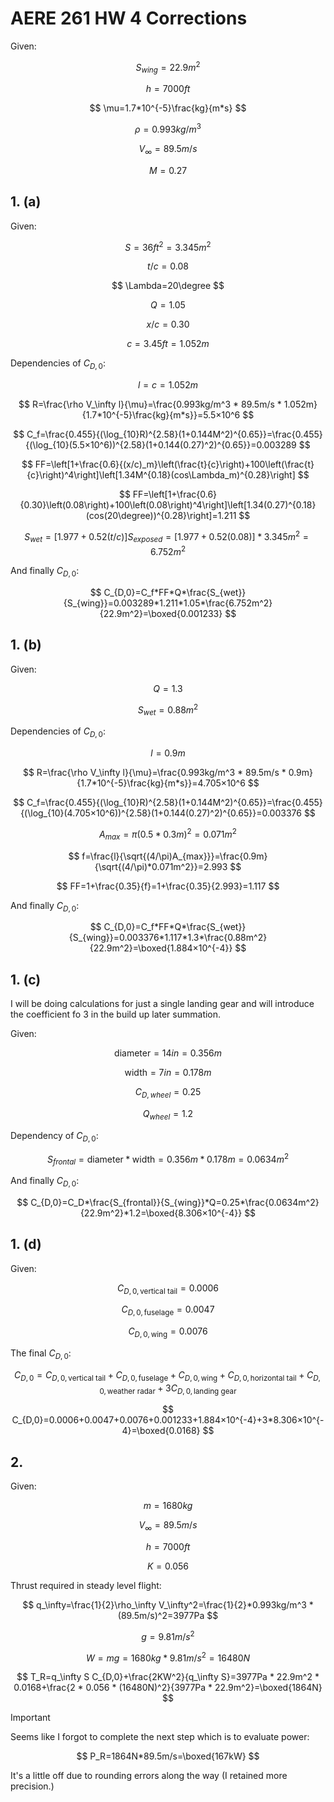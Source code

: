 # AERE 261 HW 4 Corrections

Given:

$$
S_{wing}=22.9m^2
$$

$$
h=7000ft
$$

$$
\mu=1.7*10^{-5}\frac{kg}{m*s}
$$

$$
\rho=0.993kg/m^3
$$

$$
V_\infty=89.5m/s
$$

$$
M=0.27
$$

## 1. (a)

Given:

$$
S=36ft^2=3.345m^2
$$

$$
t/c=0.08
$$

$$
\Lambda=20\degree
$$

$$
Q=1.05
$$

$$
x/c=0.30
$$

$$
c=3.45ft=1.052m
$$

Dependencies of $C_{D,0}$:

$$
l=c=1.052m
$$

$$
R=\frac{\rho V_\infty l}{\mu}=\frac{0.993kg/m^3 * 89.5m/s * 1.052m}{1.7*10^{-5}\frac{kg}{m*s}}=5.5×10^6
$$

$$
C_f=\frac{0.455}{(\log_{10}R)^{2.58}(1+0.144M^2)^{0.65}}=\frac{0.455}{(\log_{10}(5.5×10^6))^{2.58}(1+0.144(0.27)^2)^{0.65}}=0.003289
$$

$$
FF=\left[1+\frac{0.6}{(x/c)_m}\left(\frac{t}{c}\right)+100\left(\frac{t}{c}\right)^4\right]\left[1.34M^{0.18}(cos\Lambda_m)^{0.28}\right]
$$

$$
FF=\left[1+\frac{0.6}{0.30}\left(0.08\right)+100\left(0.08\right)^4\right]\left[1.34(0.27)^{0.18}(cos(20\degree))^{0.28}\right]=1.211
$$

$$
S_{wet}=[1.977+0.52(t/c)]S_{exposed}=[1.977+0.52(0.08)]*3.345m^2=6.752m^2
$$

And finally $C_{D,0}$:

$$
C_{D,0}=C_f*FF*Q*\frac{S_{wet}}{S_{wing}}=0.003289*1.211*1.05*\frac{6.752m^2}{22.9m^2}=\boxed{0.001233}
$$

## 1. (b)

Given:

$$
Q=1.3
$$

$$
S_{wet}=0.88m^2
$$

Dependencies of $C_{D,0}$:

$$
l=0.9m
$$

$$
R=\frac{\rho V_\infty l}{\mu}=\frac{0.993kg/m^3 * 89.5m/s * 0.9m}{1.7*10^{-5}\frac{kg}{m*s}}=4.705×10^6
$$

$$
C_f=\frac{0.455}{(\log_{10}R)^{2.58}(1+0.144M^2)^{0.65}}=\frac{0.455}{(\log_{10}(4.705×10^6))^{2.58}(1+0.144(0.27)^2)^{0.65}}=0.003376
$$

$$
A_{max}=\pi(0.5*0.3m)^2=0.071m^2
$$

$$
f=\frac{l}{\sqrt{(4/\pi)A_{max}}}=\frac{0.9m}{\sqrt{(4/\pi)*0.071m^2}}=2.993
$$

$$
FF=1+\frac{0.35}{f}=1+\frac{0.35}{2.993}=1.117
$$

And finally $C_{D,0}$:

$$
C_{D,0}=C_f*FF*Q*\frac{S_{wet}}{S_{wing}}=0.003376*1.117*1.3*\frac{0.88m^2}{22.9m^2}=\boxed{1.884×10^{-4}}
$$

## 1. (c)

I will be doing calculations for just a single landing gear and will introduce the coefficient fo $3$ in the build up later summation.

Given:

$$
\text{diameter}=14in=0.356m
$$

$$
\text{width}=7in=0.178m
$$

$$
C_{D,wheel}=0.25
$$

$$
Q_{wheel}=1.2
$$

Dependency of $C_{D,0}$:

$$
S_{frontal}=\text{diameter}*\text{width}=0.356m*0.178m=0.0634m^2
$$

And finally $C_{D,0}$:

$$
C_{D,0}=C_D*\frac{S_{frontal}}{S_{wing}}*Q=0.25*\frac{0.0634m^2}{22.9m^2}*1.2=\boxed{8.306×10^{-4}}
$$

## 1. (d)

Given:

$$
C_{D,0,\text{vertical tail}}=0.0006
$$

$$
C_{D,0,\text{fuselage}}=0.0047
$$

$$
C_{D,0,\text{wing}}=0.0076
$$

The final $C_{D,0}:$

$$
C_{D,0}=C_{D,0,\text{vertical tail}}+C_{D,0,\text{fuselage}}+C_{D,0,\text{wing}}+C_{D,0,\text{horizontal tail}}+C_{D,0,\text{weather radar}}+3C_{D,0,\text{landing gear}}
$$

$$
C_{D,0}=0.0006+0.0047+0.0076+0.001233+1.884×10^{-4}+3*8.306×10^{-4}=\boxed{0.0168}
$$

## 2.

Given:

$$
m=1680kg
$$

$$
V_\infty=89.5m/s
$$

$$
h=7000ft
$$

$$
K=0.056
$$

Thrust required in steady level flight:

$$
q_\infty=\frac{1}{2}\rho_\infty V_\infty^2=\frac{1}{2}*0.993kg/m^3 * (89.5m/s)^2=3977Pa
$$

$$
g=9.81m/s^2
$$

$$
W=mg=1680kg*9.81m/s^2=16480N
$$

$$
T_R=q_\infty S C_{D,0}+\frac{2KW^2}{q_\infty S}=3977Pa * 22.9m^2 * 0.0168+\frac{2 * 0.056 * (16480N)^2}{3977Pa * 22.9m^2}=\boxed{1864N}
$$

> [!IMPORTANT]
> Seems like I forgot to complete the next step which is to evaluate power:
>
> $$
> P_R=1864N*89.5m/s=\boxed{167kW}
> $$
>
> It's a little off due to rounding errors along the way (I retained more precision.)
